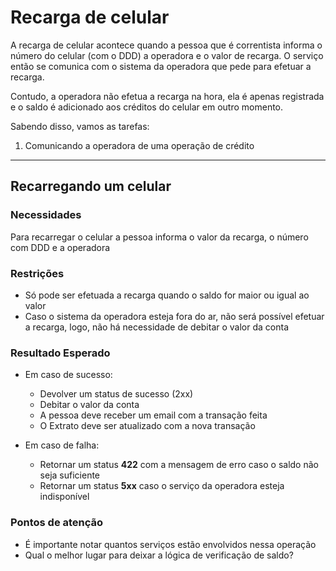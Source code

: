 # Recarga de celular

A recarga de celular acontece quando a pessoa que é correntista informa o número do celular (com o DDD) a operadora e o valor de recarga. O serviço então se comunica com o sistema da operadora que pede para efetuar a recarga.

Contudo, a operadora não efetua a recarga na hora, ela é apenas registrada e o saldo é adicionado aos créditos do celular em outro momento.

Sabendo disso, vamos as tarefas:

1. Comunicando a operadora de uma operação de crédito

---

## Recarregando um celular

### Necessidades

Para recarregar o celular a pessoa informa o valor da recarga, o número com DDD e a operadora

### Restrições

- Só pode ser efetuada a recarga quando o saldo for maior ou igual ao valor
- Caso o sistema da operadora esteja fora do ar, não será possível efetuar a recarga, logo, não há necessidade de debitar o valor da conta
   
### Resultado Esperado
- Em caso de sucesso:
   - Devolver um status de sucesso (2xx) 
   - Debitar o valor da conta
   - A pessoa deve receber um email com a transação feita
   - O Extrato deve ser atualizado com a nova transação

- Em caso de falha:
   - Retornar um status **422** com a mensagem de erro caso o saldo não seja suficiente
   - Retornar um status **5xx** caso o serviço da operadora esteja indisponível

### Pontos de atenção
- É importante notar quantos serviços estão envolvidos nessa operação
- Qual o melhor lugar para deixar a lógica de verificação de saldo?
